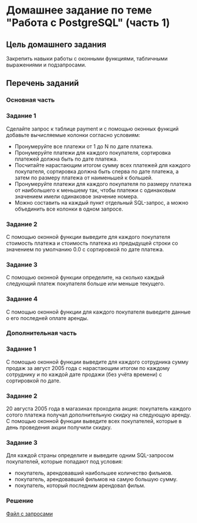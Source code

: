 # Домашнее задание по теме "Работа с PostgreSQL" (часть 1)

## Цель домашнего задания
Закрепить навыки работы с оконными функциями, табличными выражениями и подзапросами.

## Перечень заданий

### Основная часть

### Задание 1
Сделайте запрос к таблице payment и с помощью оконных функций добавьте вычисляемые колонки согласно условиям:
- Пронумеруйте все платежи от 1 до N по дате платежа.
- Пронумеруйте платежи для каждого покупателя, сортировка платежей должна быть по дате платежа.
- Посчитайте нарастающим итогом сумму всех платежей для каждого покупателя, сортировка должна быть сперва по дате платежа, а затем по размеру платежа от наименьшей к большей.
- Пронумеруйте платежи для каждого покупателя по размеру платежа от наибольшего к меньшему так, чтобы платежи с одинаковым значением имели одинаковое значение номера.
- Можно составить на каждый пункт отдельный SQL-запрос, а можно объединить все колонки в одном запросе.

### Задание 2
С помощью оконной функции выведите для каждого покупателя стоимость платежа и стоимость платежа из предыдущей строки со значением по умолчанию 0.0 с сортировкой по дате платежа.

### Задание 3
С помощью оконной функции определите, на сколько каждый следующий платеж покупателя больше или меньше текущего.

### Задание 4
С помощью оконной функции для каждого покупателя выведите данные о его последней оплате аренды.

### Дополнительная часть

### Задание 1
С помощью оконной функции выведите для каждого сотрудника сумму продаж за август 2005 года с нарастающим итогом по каждому сотруднику и по каждой дате продажи (без учёта времени) с сортировкой по дате.

### Задание 2
20 августа 2005 года в магазинах проходила акция: покупатель каждого сотого платежа получал дополнительную скидку на следующую аренду. С помощью оконной функции выведите всех покупателей, которые в день проведения акции получили скидку.

### Задание 3
Для каждой страны определите и выведите одним SQL-запросом покупателей, которые попадают под условия:
- покупатель, арендовавший наибольшее количество фильмов.
- покупатель, арендовавший фильмов на самую большую сумму.
- покупатель, который последним арендовал фильм.

### Решение
[Файл с запросами](/Projects/01_SQL/Study_tasks/Task_4/Solution.sql)
